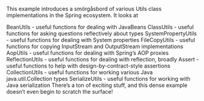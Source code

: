 This example introduces a smörgåsbord of various Utils class implementations in the Spring ecosystem. It looks at

BeanUtils - useful functions for dealing with JavaBeans
ClassUtils - useful functions for asking questions reflectively about types
SystemPropertyUtils - useful functions for dealing with System properties
FileCopyUtils - useful functions for copying InputStream and OutputStream implementations
AopUtils - useful functions for dealing with Spring’s AOP proxies
ReflectionUtils - useful functions for dealing with reflection, broadly
Assert - useful functions to help with design-by-contract-style assertions
CollectionUtils - useful functions for working various Java java.util.Collection types
SerializeUtils - useful functions for working with Java serialization
There’s a ton of exciting stuff, and this dense example doesn’t even begin to scratch the surface!
